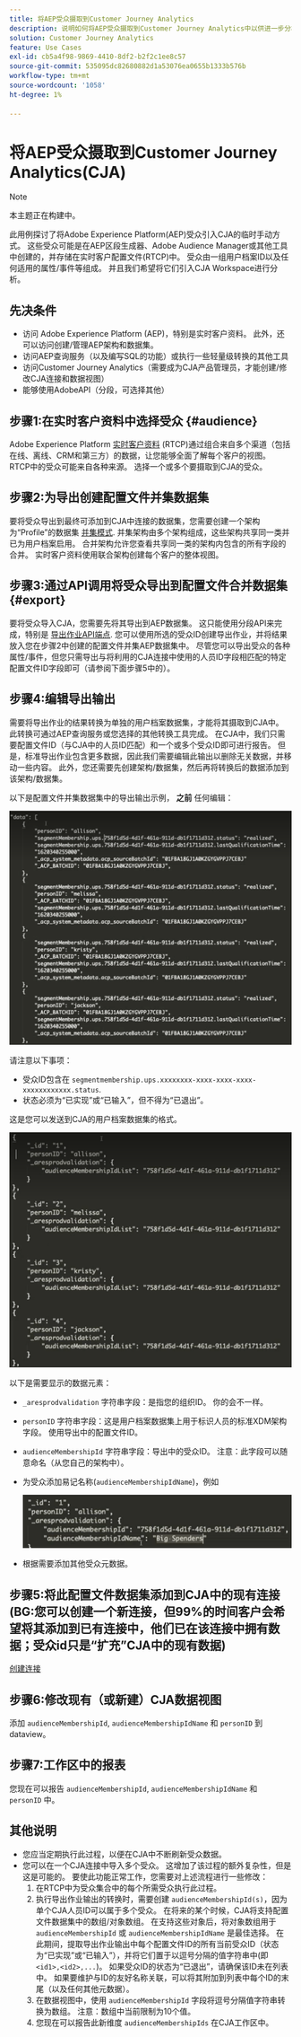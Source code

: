 ```yaml
---
title: 将AEP受众摄取到Customer Journey Analytics
description: 说明如何将AEP受众摄取到Customer Journey Analytics中以供进一步分析。
solution: Customer Journey Analytics
feature: Use Cases
exl-id: cb5a4f98-9869-4410-8df2-b2f2c1ee8c57
source-git-commit: 535095dc82680882d1a53076ea0655b1333b576b
workflow-type: tm+mt
source-wordcount: '1058'
ht-degree: 1%

---
```


# 将AEP受众摄取到Customer Journey Analytics(CJA)

>[!NOTE]
>
>本主题正在构建中。

此用例探讨了将Adobe Experience Platform(AEP)受众引入CJA的临时手动方式。 这些受众可能是在AEP区段生成器、Adobe Audience Manager或其他工具中创建的，并存储在实时客户配置文件(RTCP)中。 受众由一组用户档案ID以及任何适用的属性/事件等组成。 并且我们希望将它们引入CJA Workspace进行分析。

## 先决条件

* 访问 Adobe Experience Platform (AEP)，特别是实时客户资料。  此外，还可以访问创建/管理AEP架构和数据集。
* 访问AEP查询服务（以及编写SQL的功能）或执行一些轻量级转换的其他工具
* 访问Customer Journey Analytics（需要成为CJA产品管理员，才能创建/修改CJA连接和数据视图）
* 能够使用AdobeAPI（分段，可选择其他）

## 步骤1:在实时客户资料中选择受众 {#audience}

Adobe Experience Platform [实时客户资料](https://experienceleague.adobe.com/docs/experience-platform/profile/home.html?lang=en) (RTCP)通过组合来自多个渠道（包括在线、离线、CRM和第三方）的数据，让您能够全面了解每个客户的视图。 RTCP中的受众可能来自各种来源。 选择一个或多个要摄取到CJA的受众。

## 步骤2:为导出创建配置文件并集数据集

要将受众导出到最终可添加到CJA中连接的数据集，您需要创建一个架构为“Profile”的数据集 [并集模式](https://experienceleague.adobe.com/docs/experience-platform/profile/union-schemas/union-schema.html?lang=en#understanding-union-schemas).
并集架构由多个架构组成，这些架构共享同一类并已为用户档案启用。 合并架构允许您查看共享同一类的架构内包含的所有字段的合并。 实时客户资料使用联合架构创建每个客户的整体视图。

## 步骤3:通过API调用将受众导出到配置文件合并数据集 {#export}

要将受众导入CJA，您需要先将其导出到AEP数据集。 这只能使用分段API来完成，特别是 [导出作业API端点](https://experienceleague.adobe.com/docs/experience-platform/segmentation/api/export-jobs.html?lang=en). 您可以使用所选的受众ID创建导出作业，并将结果放入您在步骤2中创建的配置文件并集AEP数据集中。  尽管您可以导出受众的各种属性/事件，但您只需导出与将利用的CJA连接中使用的人员ID字段相匹配的特定配置文件ID字段即可（请参阅下面步骤5中的）。

## 步骤4:编辑导出输出

需要将导出作业的结果转换为单独的用户档案数据集，才能将其摄取到CJA中。  此转换可通过AEP查询服务或您选择的其他转换工具完成。  在CJA中，我们只需要配置文件ID（与CJA中的人员ID匹配）和一个或多个受众ID即可进行报告。 但是，标准导出作业包含更多数据，因此我们需要编辑此输出以删除无关数据，并移动一些内容。  此外，您还需要先创建架构/数据集，然后再将转换后的数据添加到该架构/数据集。

以下是配置文件并集数据集中的导出输出示例， **之前** 任何编辑：

![未编辑的输出](assets/export-unedited.png)

请注意以下事项：

* 受众ID包含在 `segmentmembership.ups.xxxxxxxx-xxxx-xxxx-xxxx-xxxxxxxxxxxx.status`.
* 状态必须为“已实现”或“已输入”，但不得为“已退出”。

这是您可以发送到CJA的用户档案数据集的格式。

![编辑的输出](assets/export-edited.png)

以下是需要显示的数据元素：

* `_aresprodvalidation` 字符串字段：是指您的组织ID。 你的会不一样。
* `personID` 字符串字段：这是用户档案数据集上用于标识人员的标准XDM架构字段。 使用导出中的配置文件ID。
* `audienceMembershipId` 字符串字段：导出中的受众ID。  注意：此字段可以随意命名（从您自己的架构中）。
* 为受众添加易记名称(`audienceMembershipIdName`)，例如

   ![友好受众名称](assets/audience-name.png)

* 根据需要添加其他受众元数据。

## 步骤5:将此配置文件数据集添加到CJA中的现有连接(BG:您可以创建一个新连接，但99%的时间客户会希望将其添加到已有连接中，他们已在该连接中拥有数据；受众id只是“扩充”CJA中的现有数据)

[创建连接](/help/connections/create-connection.md)

## 步骤6:修改现有（或新建）CJA数据视图

添加 `audienceMembershipId`, `audienceMembershipIdName` 和 `personID` 到dataview。

## 步骤7:工作区中的报表

您现在可以报告 `audienceMembershipId`, `audienceMembershipIdName` 和 `personID` 中。

## 其他说明

* 您应当定期执行此过程，以便在CJA中不断刷新受众数据。
* 您可以在一个CJA连接中导入多个受众。 这增加了该过程的额外复杂性，但是这是可能的。 要使此功能正常工作，您需要对上述流程进行一些修改：
   1. 在RTCP中为受众集合中的每个所需受众执行此过程。
   1. 执行导出作业输出的转换时，需要创建 `audienceMembershipId(s)`，因为单个CJA人员ID可以属于多个受众。 在将来的某个时候，CJA将支持配置文件数据集中的数组/对象数组。 在支持这些对象后，将对象数组用于 `audienceMembershipId` 或 `audienceMembershipIdName` 是最佳选择。 在此期间，提取导出作业输出中每个配置文件ID的所有当前受众ID（状态为“已实现”或“已输入”），并将它们置于以逗号分隔的值字符串中(即 `<id1>,<id2>,...`)。  如果受众ID的状态为“已退出”，请确保该ID未在列表中。  如果要维护与ID的友好名称关联，可以将其附加到列表中每个ID的末尾（以及任何其他元数据）。
   1. 在数据视图中，使用 `audienceMembershipId` 字段将逗号分隔值字符串转换为数组。 注意：数组中当前限制为10个值。
   1. 您现在可以报告此新维度 `audienceMembershipIds` 在CJA工作区中。
